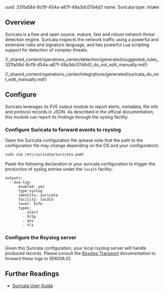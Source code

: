 uuid: 331fa58d-8cf9-454a-a87f-48a3dc07d4d3
name: Suricata
type: intake

## Overview
Suricata is a free and open source, mature, fast and robust network threat detection engine. Suricata inspects the network traffic using a powerful and extensive rules and signature language, and has powerful Lua scripting support for detection of complex threats.


{!_shared_content/operations_center/detection/generated/suggested_rules_331fa58d-8cf9-454a-a87f-48a3dc07d4d3_do_not_edit_manually.md!}

{!_shared_content/operations_center/integrations/generated/suricata_do_not_edit_manually.md!}

## Configure
Suricata leverages its EVE output module to report alerts, metadata, file info and protocol records in JSON. As described in the official documentation, this module can report its findings through the syslog facility.

### Configure Suricata to forward events to rsyslog
Open the Suricata configuration file (please note that the path to the configuration file may change depending on the OS and your configuration):
```bash
sudo vim /etc/suricata/suricata.yaml
```

Paste the following declaration in your suricata configuration to trigger the production of syslog entries under the `local5` facility:
```
outputs:
  - eve-log:
      enabled: yes
      type:syslog
      identity: suricata
      facility: local5
      level: Info
      types:
        - alert
        - http
        - dns
        - tls
```

### Configure the Rsyslog server
Given this Suricata configuration, your local rsyslog server will handle produced records. Please consult the [Rsyslog Transport](../../../ingestion_methods/rsyslog/) documentation to forward these logs to SEKOIA.IO.

## Further Readings
- [Suricata User Guide](https://suricata.readthedocs.io/)

